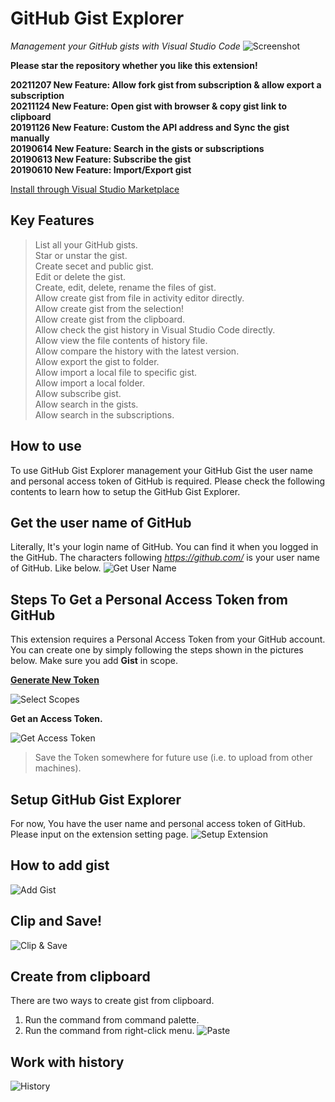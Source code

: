 # GitHub Gist Explorer

*Management your GitHub gists with Visual Studio Code*
![Screenshot](https://raw.githubusercontent.com/k9982874/github-gist-explorer/master/images/guide-1.png)

**Please star the repository whether you like this extension!**

**20211207 New Feature: Allow fork gist from subscription & allow export a subscription**  
**20211124 New Feature: Open gist with browser & copy gist link to clipboard**  
**20191126 New Feature: Custom the API address and Sync the gist manually**  
**20190614 New Feature: Search in the gists or subscriptions**  
**20190613 New Feature: Subscribe the gist**  
**20190610 New Feature: Import/Export gist**  

[Install through Visual Studio Marketplace](https://marketplace.visualstudio.com/items?itemName=k9982874.github-gist-explorer)

## Key Features
> List all your GitHub gists.  
> Star or unstar the gist.  
> Create secet and public gist.  
> Edit or delete the gist.  
> Create, edit, delete, rename the files of gist.  
> Allow create gist from file in activity editor directly.  
> Allow create gist from the selection!  
> Allow create gist from the clipboard.  
> Allow check the gist history in Visual Studio Code directly.  
> Allow view the file contents of history file.  
> Allow compare the history with the latest version.  
> Allow export the gist to folder.  
> Allow import a local file to specific gist.  
> Allow import a local folder.  
> Allow subscribe gist.  
> Allow search in the gists.  
> Allow search in the subscriptions.  

## How to use
To use GitHub Gist Explorer management your GitHub Gist the user name and personal access token of GitHub is required.
Please check the following contents to learn how to setup the GitHub Gist Explorer.

## Get the user name of GitHub
Literally, It's your login name of GitHub. You can find it when you logged in the GitHub. The characters following *https://github.com/* is your user name of GitHub. Like below.
![Get User Name](https://raw.githubusercontent.com/k9982874/github-gist-explorer/master/images/guide-2.png)

## Steps To Get a Personal Access Token from GitHub
This extension requires a Personal Access Token from your GitHub account. You can create one by simply following the steps shown in the pictures below. Make sure you add **Gist** in scope.

**[Generate New Token](https://github.com/settings/tokens/new?description=code-setting-sync&scopes=gist)**

![Select Scopes](https://raw.githubusercontent.com/k9982874/github-gist-explorer/master/images/guide-3.png)

**Get an Access Token.**

![Get Access Token](https://raw.githubusercontent.com/k9982874/github-gist-explorer/master/images/guide-4.png)

> Save the Token somewhere for future use (i.e. to upload from other machines).

## Setup GitHub Gist Explorer
For now, You have the user name and personal access token of GitHub. Please input on the extension setting page.
![Setup Extension](https://raw.githubusercontent.com/k9982874/github-gist-explorer/master/images/guide-5.png)

## How to add gist
![Add Gist](https://raw.githubusercontent.com/k9982874/github-gist-explorer/master/images/guide-add-gist.gif)

## Clip and Save!
![Clip & Save](https://raw.githubusercontent.com/k9982874/github-gist-explorer/master/images/guide-clip-and-save.gif)

## Create from clipboard
There are two ways to create gist from clipboard.
1. Run the command from command palette.
2. Run the command from right-click menu.
![Paste](https://raw.githubusercontent.com/k9982874/github-gist-explorer/master/images/guide-paste.gif)

## Work with history
![History](https://raw.githubusercontent.com/k9982874/github-gist-explorer/master/images/guide-history.gif)
